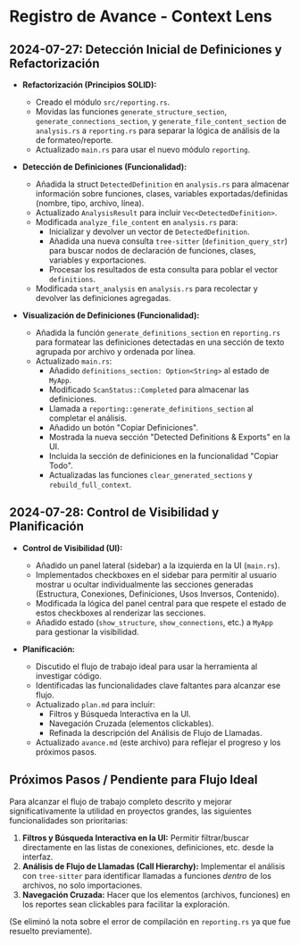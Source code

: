 # Registro de Avance - Context Lens

## 2024-07-27: Detección Inicial de Definiciones y Refactorización

- **Refactorización (Principios SOLID):**
  - Creado el módulo `src/reporting.rs`.
  - Movidas las funciones `generate_structure_section`, `generate_connections_section`, y `generate_file_content_section` de `analysis.rs` a `reporting.rs` para separar la lógica de análisis de la de formateo/reporte.
  - Actualizado `main.rs` para usar el nuevo módulo `reporting`.

- **Detección de Definiciones (Funcionalidad):**
  - Añadida la struct `DetectedDefinition` en `analysis.rs` para almacenar información sobre funciones, clases, variables exportadas/definidas (nombre, tipo, archivo, línea).
  - Actualizado `AnalysisResult` para incluir `Vec<DetectedDefinition>`.
  - Modificada `analyze_file_content` en `analysis.rs` para:
    - Inicializar y devolver un vector de `DetectedDefinition`.
    - Añadida una nueva consulta `tree-sitter` (`definition_query_str`) para buscar nodos de declaración de funciones, clases, variables y exportaciones.
    - Procesar los resultados de esta consulta para poblar el vector `definitions`.
  - Modificada `start_analysis` en `analysis.rs` para recolectar y devolver las definiciones agregadas.

- **Visualización de Definiciones (Funcionalidad):**
  - Añadida la función `generate_definitions_section` en `reporting.rs` para formatear las definiciones detectadas en una sección de texto agrupada por archivo y ordenada por línea.
  - Actualizado `main.rs`:
    - Añadido `definitions_section: Option<String>` al estado de `MyApp`.
    - Modificado `ScanStatus::Completed` para almacenar las definiciones.
    - Llamada a `reporting::generate_definitions_section` al completar el análisis.
    - Añadido un botón "Copiar Definiciones".
    - Mostrada la nueva sección "Detected Definitions & Exports" en la UI.
    - Incluida la sección de definiciones en la funcionalidad "Copiar Todo".
    - Actualizadas las funciones `clear_generated_sections` y `rebuild_full_context`.

## 2024-07-28: Control de Visibilidad y Planificación

- **Control de Visibilidad (UI):**
  - Añadido un panel lateral (sidebar) a la izquierda en la UI (`main.rs`).
  - Implementados checkboxes en el sidebar para permitir al usuario mostrar u ocultar individualmente las secciones generadas (Estructura, Conexiones, Definiciones, Usos Inversos, Contenido).
  - Modificada la lógica del panel central para que respete el estado de estos checkboxes al renderizar las secciones.
  - Añadido estado (`show_structure`, `show_connections`, etc.) a `MyApp` para gestionar la visibilidad.

- **Planificación:**
  - Discutido el flujo de trabajo ideal para usar la herramienta al investigar código.
  - Identificadas las funcionalidades clave faltantes para alcanzar ese flujo.
  - Actualizado `plan.md` para incluir:
    - Filtros y Búsqueda Interactiva en la UI.
    - Navegación Cruzada (elementos clickables).
    - Refinada la descripción del Análisis de Flujo de Llamadas.
  - Actualizado `avance.md` (este archivo) para reflejar el progreso y los próximos pasos.

## Próximos Pasos / Pendiente para Flujo Ideal

Para alcanzar el flujo de trabajo completo descrito y mejorar significativamente la utilidad en proyectos grandes, las siguientes funcionalidades son prioritarias:

1.  **Filtros y Búsqueda Interactiva en la UI:** Permitir filtrar/buscar directamente en las listas de conexiones, definiciones, etc. desde la interfaz.
2.  **Análisis de Flujo de Llamadas (Call Hierarchy):** Implementar el análisis con `tree-sitter` para identificar llamadas a funciones *dentro* de los archivos, no solo importaciones.
3.  **Navegación Cruzada:** Hacer que los elementos (archivos, funciones) en los reportes sean clickables para facilitar la exploración.

(Se eliminó la nota sobre el error de compilación en `reporting.rs` ya que fue resuelto previamente). 